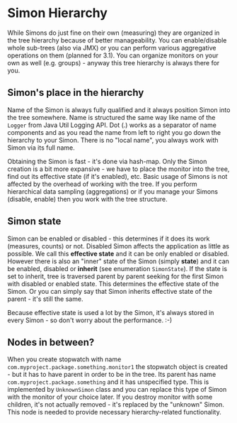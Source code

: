 # Simon Hierarchy #

While Simons do just fine on their own (measuring) they are organized in the tree hierarchy because of better manageability. You can enable/disable whole sub-trees (also via JMX) or you can perform various aggregative operations on them (planned for 3.1). You can organize monitors on your own as well (e.g. groups) - anyway this tree hierarchy is always there for you.

## Simon's place in the hierarchy ##

Name of the Simon is always fully qualified and it always position Simon into the tree somewhere. Name is structured the same way like name of the `Logger` from Java Util Logging API. Dot (.) works as a separator of name components and as you read the name from left to right you go down the hierarchy to your Simon. There is no "local name", you always work with Simon via its full name.

Obtaining the Simon is fast - it's done via hash-map. Only the Simon creation is a bit more expansive - we have to place the monitor into the tree, find out its effective state (if it's enabled), etc. Basic usage of Simons is not affected by the overhead of working with the tree. If you perform hierarchical data sampling (aggregations) or if you manage your Simons (disable, enable) then you work with the tree structure.

## Simon state ##

Simon can be enabled or disabled - this determines if it does its work (measures, counts) or not. Disabled Simon affects the application as little as possible. We call this **effective state** and it can be only enabled or disabled. However there is also an "inner" state of the Simon (simply **state**) and it can be enabled, disabled or **inherit** (see enumeration `SimonState`). If the state is set to inherit, tree is traversed parent by parent seeking for the first Simon with disabled or enabled state. This determines the effective state of the Simon. Or you can simply say that Simon inherits effective state of the parent - it's still the same.

Because effective state is used a lot by the Simon, it's always stored in every Simon - so don't worry about the performance. :-)

## Nodes in between? ##

When you create stopwatch with name `com.myproject.package.something.monitor1` the stopwatch object is created - but it has to have parent in order to be in the tree. Its parent has name `com.myproject.package.something` and it has unspecified type. This is implemented by `UnknownSimon` class and you can replace this type of Simon with the monitor of your choice later. If you destroy monitor with some children, it's not actually removed - it's replaced by the "unknown" Simon. This node is needed to provide necessary hierarchy-related functionality.